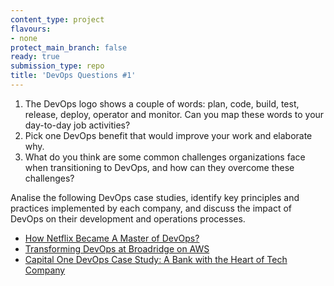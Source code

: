 ```yaml
---
content_type: project
flavours:
- none
protect_main_branch: false
ready: true
submission_type: repo
title: 'DevOps Questions #1'
---
```


1. The DevOps logo shows a couple of words: plan, code, build, test, release, deploy, operator and monitor. Can you map these words to your day-to-day job activities?
2. Pick one DevOps benefit that would improve your work and elaborate why.
3. What do you think are some common challenges organizations face when transitioning to DevOps, and how can they overcome these challenges?

Analise the following DevOps case studies, identify key principles and practices implemented by each company, and discuss the impact of DevOps on their development and operations processes.
- [How Netflix Became A Master of DevOps?](https://netsmartz.com/blog/how-netflix-master-devops/)
- [Transforming DevOps at Broadridge on AWS](https://aws.amazon.com/pt/blogs/devops/transforming-devops-for-a-fintech-on-aws/)
- [Capital One DevOps Case Study: A Bank with the Heart of Tech Company](https://www.simform.com/blog/capital-one-devops-case-study/)